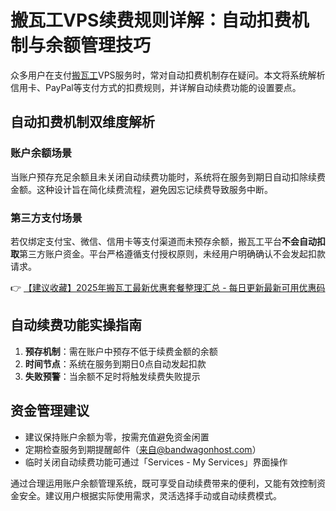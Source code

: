 # 搬瓦工VPS续费规则详解：自动扣费机制与余额管理技巧

众多用户在支付[搬瓦工](https://bit.ly/banwagon)VPS服务时，常对自动扣费机制存在疑问。本文将系统解析信用卡、PayPal等支付方式的扣费规则，并详解自动续费功能的设置要点。

## 自动扣费机制双维度解析

### 账户余额场景
当账户预存充足余额且未关闭自动续费功能时，系统将在服务到期日自动扣除续费金额。这种设计旨在简化续费流程，避免因忘记续费导致服务中断。

### 第三方支付场景
若仅绑定支付宝、微信、信用卡等支付渠道而未预存余额，搬瓦工平台**不会自动扣取**第三方账户资金。平台严格遵循支付授权原则，未经用户明确确认不会发起扣款请求。

👉 [【建议收藏】2025年搬瓦工最新优惠套餐整理汇总 - 每日更新最新可用优惠码](https://bit.ly/banwagon)

## 自动续费功能实操指南
1. **预存机制**：需在账户中预存不低于续费金额的余额
2. **时间节点**：系统在服务到期日0点自动发起扣款
3. **失败预警**：当余额不足时将触发续费失败提示

## 资金管理建议
- 建议保持账户余额为零，按需充值避免资金闲置
- 定期检查服务到期提醒邮件（来自@bandwagonhost.com）
- 临时关闭自动续费功能可通过「Services - My Services」界面操作

通过合理运用账户余额管理系统，既可享受自动续费带来的便利，又能有效控制资金安全。建议用户根据实际使用需求，灵活选择手动或自动续费模式。